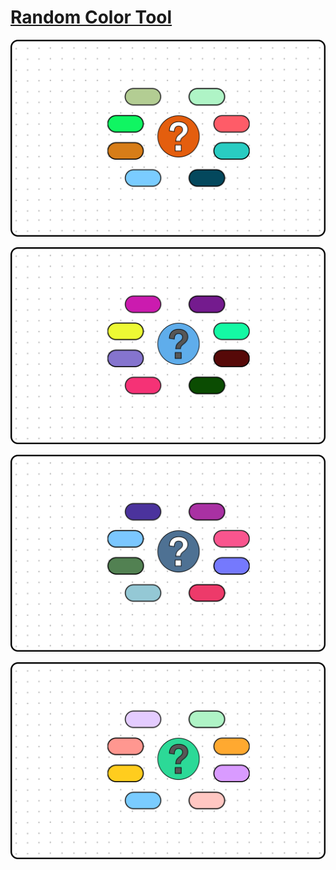 # [Random Color Tool](https://vuvietduc.com/cong-cu-chon-mau-ngau-nhien-random-color-tool/)

<p align="center">


<img src="./Public/Img/Random%20color%20tool.svg" />
<p>


<p align="center">

<img src="./Public/Img/random%20color%20dum.svg" />
<p>




<p align="center">


<img src="./Public/Img/random%20color%20masterial.svg" />
<p>




<p align="center">


<img src="./Public/Img/Random%20color%20Pastel.svg" />
<p>



